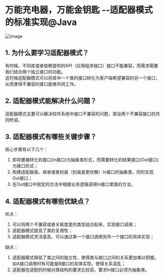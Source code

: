 # 万能充电器，万能金钥匙 --适配器模式的标准实现@Java
![image](https://user-images.githubusercontent.com/64548919/131212557-240e6fa8-dde6-43fa-b518-a7870ae1b1bc.png)

## 1. 为什么要学习适配器模式？
有时候，不同库或者依赖提供的API（应用程序接口）接口不能兼容，而需求需要我们结合两个独立接口的功能。     
这时候适配器模式可以将其中一个类的接口转化为客户端希望兼容的另一个接口，      
从而使得不兼容的接口能够共同工作。    
## 2. 适配器模式能解决什么问题？
适配器模式主要可以解决软件系统中接口不兼容的问题，架设两个不兼容接口的共同桥梁。
## 3. 适配器模式有哪些关键步骤？
核心步骤有以下几个：     
1. 即将要被转化的接口(In接口)为抽象类形式，而需要转化的结果接口(Out接口)为接口形式；     
2. 构建适配器类，继承或者封装（封装是更优解）In接口的抽象类，同时实现Out接口；     
3. 在Out接口中规定的方法中根据业务逻辑调用In接口里面的方法。     

## 4. 适配器模式有哪些优缺点？
优点：     
1. 可以将两个不兼容或者关联度差的类型组合起来，实现接口调用；     
2. 适配器模式提高了类的复用性；      
3. 适配器模式灵活度高，可以通过某一个接口调用另外一个接口的具体实现；       

缺点：      
1. 适配器模式降低了类之间的独立性，使得类与接口之间的关系更加难以把握，如A接口调用时有可能是B接口的具体实现，使得关系混乱；     
2. 适配器在适配的时候对类结构的要求比较高，要求In接口必须为抽象类。
